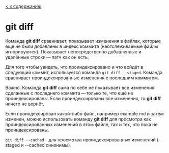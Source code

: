 [< к содержанию](/readme.md)

# git diff

Команда **git diff** сравнивает, показывает изменения в файлах, которые еще не были добавлены в индекс коммита (неотслеживаемые файлы игнорируются). Показывает непосредственно добавленные и удалённые строки — патч как он есть.

Для того чтобы увидеть, что проиндексировано и что войдёт в следующий коммит, используется команда ```git diff --staged```. Команда сравнивает проиндексированные изменения с последним коммитом.

Важно. Команда **git diff** сама по себе не показывает все изменения сделанные с последнего коммита — только те, что ещё не проиндексированы. Если проиндексированы все изменения, то **git diff** ничего не вернёт.

Если проиндексирован какой-либо файл, например example.md и затем изменен, можно использовать команду **git diff** для просмотра как проиндексированных изменений в этом файле, так и тех, что пока не проиндексированы.

```git diff --cached```  - для просмотра проиндексированных изменений (--staged и --cached синонимы).

